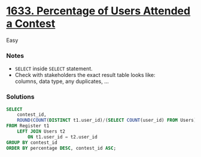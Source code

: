 # [1633. Percentage of Users Attended a Contest](https://leetcode.com/problems/percentage-of-users-attended-a-contest/?envType=study-plan-v2&envId=top-sql-50)

Easy

### Notes

- `SELECT` inside `SELECT` statement.
- Check with stakeholders the exact result table looks like:\
  columns, data type, any duplicates, ...

### Solutions
```sql
SELECT
    contest_id,
    ROUND(COUNT(DISTINCT t1.user_id)/(SELECT COUNT(user_id) FROM Users)*100, 2) AS percentage
FROM Register t1
    LEFT JOIN Users t2
        ON t1.user_id = t2.user_id
GROUP BY contest_id
ORDER BY percentage DESC, contest_id ASC;
```

